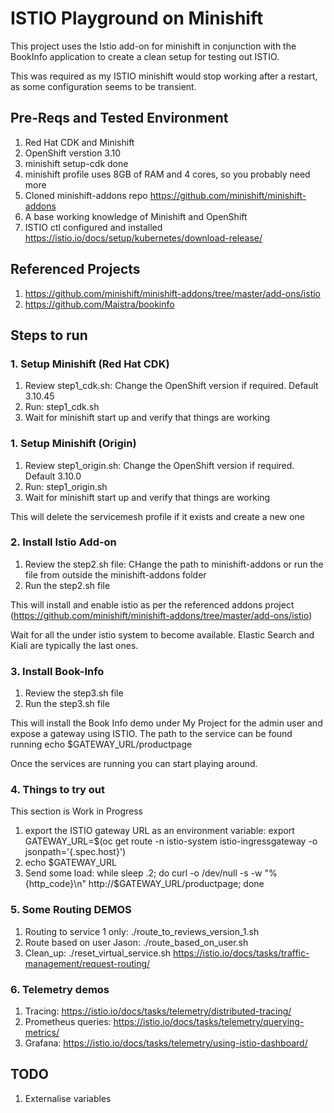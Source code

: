 # ISTIO Playground on Minishift

This project uses the Istio add-on for minishift in conjunction with the BookInfo application to create a clean setup for testing out ISTIO.

This was required as my ISTIO minishift would stop working after a restart, as some configuration seems to be transient.

## Pre-Reqs and Tested Environment
1. Red Hat CDK and Minishift
2. OpenShift verstion 3.10
3. minishift setup-cdk done
4. minishift profile uses 8GB of RAM and 4 cores, so you probably need more
5. Cloned minishift-addons repo https://github.com/minishift/minishift-addons
6. A base working knowledge of Minishift and OpenShift
7. ISTIO ctl configured and installed https://istio.io/docs/setup/kubernetes/download-release/

## Referenced Projects
1. https://github.com/minishift/minishift-addons/tree/master/add-ons/istio
2. https://github.com/Maistra/bookinfo

## Steps to run

### 1. Setup Minishift (Red Hat CDK)
1. Review step1_cdk.sh: Change the OpenShift version if required. Default 3.10.45
2. Run: step1_cdk.sh
3. Wait for minishift start up and verify that things are working

### 1. Setup Minishift (Origin)
1. Review step1_origin.sh: Change the OpenShift version if required. Default 3.10.0
2. Run: step1_origin.sh
3. Wait for minishift start up and verify that things are working

This will delete the servicemesh profile if it exists and create a new one

### 2. Install Istio Add-on
1. Review the step2.sh file: CHange the path to minishift-addons or run the file from outside the minishift-addons folder
2. Run the step2.sh file

This will install and enable istio as per the referenced addons project (https://github.com/minishift/minishift-addons/tree/master/add-ons/istio)

Wait for all the under istio system to become available. Elastic Search and Kiali are typically the last ones.

### 3. Install Book-Info
1. Review the step3.sh file
2. Run the step3.sh file

This will install the Book Info demo under My Project for the admin user and expose a gateway using ISTIO. The path to the service can be found running echo $GATEWAY_URL/productpage

Once the services are running you can start playing around.

### 4. Things to try out
This section is Work in Progress
1. export the ISTIO gateway URL as an environment variable: export GATEWAY_URL=$(oc get route -n istio-system istio-ingressgateway -o jsonpath='{.spec.host}')
2. echo $GATEWAY_URL
3. Send some load: while sleep .2; do curl -o /dev/null -s -w "%{http_code}\n" http://$GATEWAY_URL/productpage; done


### 5. Some Routing DEMOS
1. Routing to service 1 only: ./route_to_reviews_version_1.sh
2. Route based on user Jason: ./route_based_on_user.sh
3. Clean_up: ./reset_virtual_service.sh
https://istio.io/docs/tasks/traffic-management/request-routing/


### 6. Telemetry demos
1. Tracing: https://istio.io/docs/tasks/telemetry/distributed-tracing/
2. Prometheus queries: https://istio.io/docs/tasks/telemetry/querying-metrics/ 
3. Grafana: https://istio.io/docs/tasks/telemetry/using-istio-dashboard/

## TODO
1. Externalise variables
